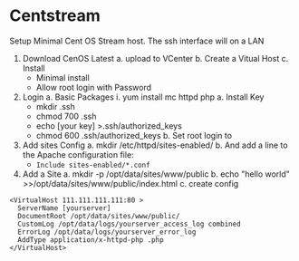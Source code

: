 # Centstream

Setup Minimal Cent OS Stream host. The ssh interface will on a LAN

1. Download CenOS Latest
  a. upload to VCenter
  b. Create a Vitual Host
  c. Install
    * Minimal install
    * Allow root login with Password
1. Login
  a. Basic Packages
    i. yum install mc httpd php
  a. Install Key
    * mkdir .ssh
    * chmod 700 .ssh
    * echo [your key] >.ssh/authorized_keys
    * chmod 600 .ssh/authorized_keys
  b. Set root login to
1. Add sites Config
  a. mkdir /etc/httpd/sites-enabled/
  b. And add a line to the Apache configuration file:
    * ```Include sites-enabled/*.conf```
1. Add a Site
  a. mkdir -p /opt/data/sites/www/public
  b. echo "hello world" >>/opt/data/sites/www/public/index.html
  c. create config

```config
<VirtualHost 111.111.111.111:80 >
  ServerName [yourserver]
  DocumentRoot /opt/data/sites/www/public/
  CustomLog /opt/data/logs/yourserver_access_log combined
  ErrorLog /opt/data/logs/yourserver_error_log
  AddType application/x-httpd-php .php
</VirtualHost>
```
